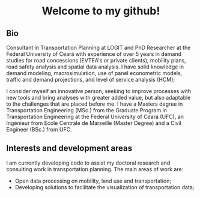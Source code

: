<!---
matheusfsiqueira/matheusfsiqueira is a ✨ special ✨ repository because its `README.md` (this file) appears on your GitHub profile.
You can click the Preview link to take a look at your changes.
--->
<h1 align="center">Welcome to my github!</h1>

## Bio

Consultant in Transportation Planning at LOGIT and PhD Researcher at the Federal University of Ceará with experience of over 5 years in demand studies for road concessions (EVTEA's or private clients), mobility plans, road safety analysis and spatial data analysis. I have solid knowledge in demand modeling, macrosimulation, use of panel econometric models, traffic and demand projections, and level of service analysis (HCM); 

I consider myself an innovative person, seeking to improve processes with new tools and bring analyses with greater added value, but also adaptable to the challenges that are placed before me. I have a Masters degree in Transportation Engineering (MSc.) from the Graduate Program in Transportation Engineering at the Federal University of Ceará (UFC), an Ingénieur from Ecole Centrale de Marseille (Master Degree) and a Civil Engineer (BSc.) from UFC.

## Interests and development areas

I am currently developing code to assist my doctoral research and consulting work in transportation planning. The main areas of work are:
- Open data processing on mobility, land use and transportation;
- Developing solutions to facilitate the visualization of transportation data;
